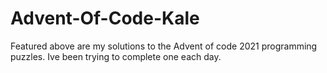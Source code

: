 # Advent-Of-Code-Kale
Featured above are my solutions to the Advent of code 2021 programming puzzles. Ive been trying to complete one each day. 
